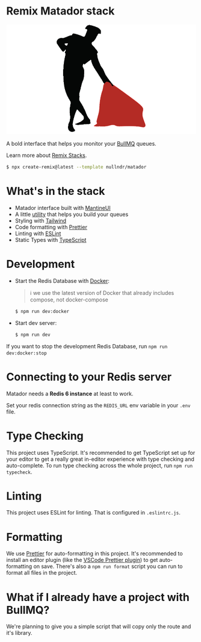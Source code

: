 # Remix Matador stack

![matador](./public/assets/matador.png)

A bold interface that helps you monitor your [BullMQ](https://docs.bullmq.io/) queues.

Learn more about [Remix Stacks](https://remix.run/stacks).

```bash
$ npx create-remix@latest --template nullndr/matador
```

# What's in the stack

- Matador interface built with [MantineUI](https://mantine.dev/)
- A little [utility](https://github.com/nullndr/Matador/tree/main/app/queues) that helps you build your queues
- Styling with [Tailwind](https://tailwindcss.com/)
- Code formatting with [Prettier](https://prettier.io)
- Linting with [ESLint](https://eslint.org)
- Static Types with [TypeScript](https://typescriptlang.org)

# Development

- Start the Redis Database with [Docker](https://www.docker.com/get-started):

  > ℹ️ we use the latest version of Docker that already includes compose, not docker-compose

  ```bash
  $ npm run dev:docker
  ```

- Start dev server:

  ```bash
  $ npm run dev
  ```

If you want to stop the development Redis Database, run `npm run dev:docker:stop`

# Connecting to your Redis server

Matador needs a **Redis 6 instance** at least to work.

Set your redis connection string as the `REDIS_URL` env variable in your `.env` file.

# Type Checking

This project uses TypeScript.
It's recommended to get TypeScript set up for your editor to get a really great in-editor experience with type checking and auto-complete.
To run type checking across the whole project, run `npm run typecheck`.

# Linting

This project uses ESLint for linting. That is configured in `.eslintrc.js`.

# Formatting

We use [Prettier](https://prettier.io/) for auto-formatting in this project.
It's recommended to install an editor plugin (like the [VSCode Prettier plugin](https://marketplace.visualstudio.com/items?itemName=esbenp.prettier-vscode)) to get auto-formatting on save.
There's also a `npm run format` script you can run to format all files in the project.

# What if I already have a project with BullMQ?

We're planning to give you a simple script that will copy only the route and it's library.
